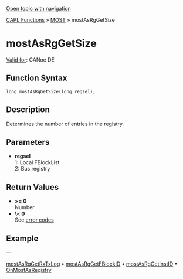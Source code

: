 [Open topic with navigation](../../../../../CANoeDEFamily.htm#Topics/CAPLFunctions/MOST/Functions/CAPLfunctionMOSTAsRgGetSize.md)

[CAPL Functions](../../CAPLfunctions.md) » [MOST](../CAPLfunctionsMOSTOverview.md) » mostAsRgGetSize

# mostAsRgGetSize

[Valid for](../../../Shared/FeatureAvailability.md): CANoe DE

## Function Syntax

```plaintext
long mostAsRgGetSize(long regsel);
```

## Description

Determines the number of entries in the registry.

## Parameters

- **regsel**  
  1: Local FBlockList  
  2: Bus registry

## Return Values

- **\>\= 0**  
  Number
- **\\\< 0**  
  See [error codes](../CAPLfunctionsMOSTErrorCodes.md)

## Example

—

[mostAsRgGetRxTxLog](CAPLfunctionMOSTAsRgGetRxTxLog.md) • [mostAsRgGetFBlockID](CAPLfunctionMOSTAsRgGetFBlockID.md) • [mostAsRgGetInstID](CAPLfunctionMOSTAsRgGetInstID.md) • [OnMostAsRegistry](../EventProcedures/CAPLfunctionOnMOSTAsRegistry.md)
